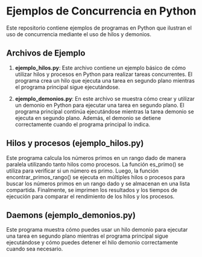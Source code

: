 # Ejemplos de Concurrencia en Python

Este repositorio contiene ejemplos de programas en Python que ilustran el uso de concurrencia mediante el uso de hilos y demonios.

## Archivos de Ejemplo

1. **ejemplo_hilos.py**: Este archivo contiene un ejemplo básico de cómo utilizar hilos y procesos en Python para realizar tareas concurrentes. El programa crea un hilo que ejecuta una tarea en segundo plano mientras el programa principal sigue ejecutándose.

2. **ejemplo_demonios.py**: En este archivo se muestra cómo crear y utilizar un demonio en Python para ejecutar una tarea en segundo plano. El programa principal continúa ejecutándose mientras la tarea demonio se ejecuta en segundo plano. Además, el demonio se detiene correctamente cuando el programa principal lo indica.

## Hilos y procesos (ejemplo_hilos.py)

Este programa calcula los números primos en un rango dado de manera paralela utilizando tanto hilos como procesos. La función es_primo() se utiliza para verificar si un número es primo. Luego, la función encontrar_primos_rango() se ejecuta en múltiples hilos o procesos para buscar los números primos en un rango dado y se almacenan en una lista compartida. Finalmente, se imprimen los resultados y los tiempos de ejecución para comparar el rendimiento de los hilos y los procesos.

## Daemons (ejemplo_demonios.py)

Este programa muestra cómo puedes usar un hilo demonio para ejecutar una tarea en segundo plano mientras el programa principal sigue ejecutándose y cómo puedes detener el hilo demonio correctamente cuando sea necesario.
